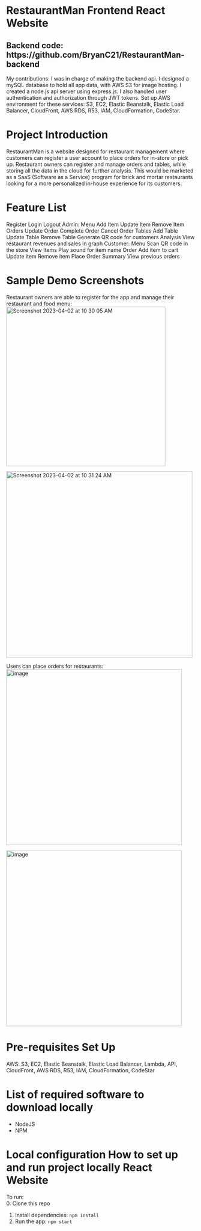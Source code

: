RestaurantMan Frontend React Website 
=========================

<h2>Backend code: https://github.com/BryanC21/RestaurantMan-backend</h2>

My contributions: I was in charge of making the backend api. I designed a mySQL database to hold all app data, with AWS S3 for image hosting. I created a node.js api server using express.js. I also handled user authentication and authorization through JWT tokens. Set up AWS environment for these services: S3, EC2, Elastic Beanstalk, Elastic Load Balancer, CloudFront, AWS RDS, R53, IAM, CloudFormation, CodeStar.  

Project Introduction
===================

RestaurantMan is a website designed for restaurant management where customers can register a user account to place orders for in-store or pick up. Restaurant owners can register and manage orders and tables, while storing all the data in the cloud for further analysis. This would be marketed as a SaaS (Software as a Service) program for brick and mortar restaurants looking for a more personalized in-house experience for its customers.  

Feature List
============
Register
Login
Logout
Admin:
Menu
Add Item
Update Item
Remove Item
Orders
Update Order
Complete Order
Cancel Order
Tables
Add Table
Update Table
Remove Table
Generate QR code for customers
Analysis
View restaurant revenues and sales in graph
Customer:
Menu
Scan QR code in the store
View Items
Play sound for item name
Order
Add item to cart
Update item
Remove item
Place Order
Summary
View previous orders



Sample Demo Screenshots
===================

Restaurant owners are able to register for the app and manage their restaurant and food menu:  
<img width="424" alt="Screenshot 2023-04-02 at 10 30 05 AM" src="https://user-images.githubusercontent.com/32147608/229369145-7af3e6be-99dc-4ada-8c41-696f30bcea73.png">

<img width="496" alt="Screenshot 2023-04-02 at 10 31 24 AM" src="https://user-images.githubusercontent.com/32147608/229369170-d1577b81-76fb-4574-81c9-44d623da6635.png">

Users can place orders for restaurants:  
<img width="468" alt="image" src="https://user-images.githubusercontent.com/32147608/229369192-dab4d315-b553-42fe-9d55-5897fa2d0907.png">

<img width="468" alt="image" src="https://user-images.githubusercontent.com/32147608/229369205-cc890235-c5eb-461e-be59-224764963d71.png">

Pre-requisites Set Up
===================
AWS: S3, EC2, Elastic Beanstalk, Elastic Load Balancer, Lambda, API, CloudFront, AWS RDS, R53, IAM, CloudFormation, CodeStar

List of required software to download locally
===================
* NodeJS
* NPM

Local configuration
How to set up and run project locally
React Website
===================
To run:  
0. Clone this repo
1. Install dependencies: `npm install`
2. Run the app: `npm start`
